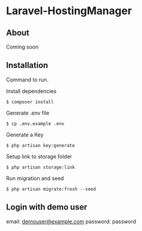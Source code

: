 # Laravel-HostingManager

## About
Coming soon

## Installation

Command to run.

Install dependencies
```
$ composer install
```
Generate .env file
```
$ cp .env.example .env
```
Generate a Key
```
$ php artisan key:generate
```
Setup link to storage folder
```
$ php artisan storage:link
```
Run migration and seed
```
$ php artisan migrate:fresh --seed
```
## Login with demo user
email: demouser@example.com
password: password

